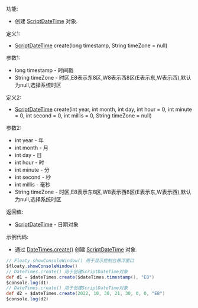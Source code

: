 功能:

+ 创建 [ScriptDateTime](/API/DateTime/ScriptDateTime/README.md) 对象.

定义1:

+ [ScriptDateTime](/API/DateTime/ScriptDateTime/README.md) create(long timestamp, String timeZone =
  null)

参数1:

+ long timestamp - 时间戳
+ String timeZone - 时区,E8表示东8区,W8表示西8区(E表示东,W表示西),默认为null,选择系统时区

定义2:

+ [ScriptDateTime](/API/DateTime/ScriptDateTime/README.md) create(int year, int month, int day, int
  hour = 0, int minute = 0, int second = 0, int millis = 0, String timeZone = null)

参数2:

+ int year - 年
+ int month - 月
+ int day - 日
+ int hour - 时
+ int minute - 分
+ int second - 秒
+ int millis - 毫秒
+ String timeZone - 时区,E8表示东8区,W8表示西8区(E表示东,W表示西),默认为null,选择系统时区

返回值:

+ [ScriptDateTime](/API/DateTime/ScriptDateTime/README.md) - 日期对象

示例代码:

+ 通过 [DateTimes.create()](/API/DateTime/DateTimes/README.md?id=create)
  创建 [ScriptDateTime](/API/DateTime/ScriptDateTime/README.md) 对象.

```groovy
// Floaty.showConsoleWindow() 用于显示控制台悬浮窗口
$floaty.showConsoleWindow()
// DateTimes.create() 用于创建ScriptDateTime对象
def d1 = $dateTimes.create($dateTimes.timestamp(), "E8")
$console.log(d1)
// DateTimes.create() 用于创建ScriptDateTime对象
def d2 = $dateTimes.create(2022, 10, 30, 21, 30, 0, 0, "E8")
$console.log(d2)
```